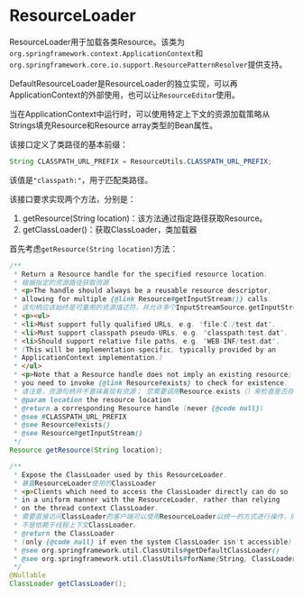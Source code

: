 # ResourceLoader

ResourceLoader用于加载各类Resource。该类为`org.springframework.context.ApplicationContext`和`org.springframework.core.io.support.ResourcePatternResolver`提供支持。

DefaultResourceLoader是ResourceLoader的独立实现，可以再ApplicationContext的外部使用，也可以让`ResourceEditor`使用。

当在ApplicationContext中运行时，可以使用特定上下文的资源加载策略从Strings填充Resource和Resource array类型的Bean属性。

该接口定义了类路径的基本前缀：

```java
String CLASSPATH_URL_PREFIX = ResourceUtils.CLASSPATH_URL_PREFIX;
```

该值是`"classpath:"`，用于匹配类路径。

该接口要求实现两个方法，分别是：

1. getResource(String location)：该方法通过指定路径获取Resource。
2. getClassLoader()：获取ClassLoader，类加载器

首先考虑`getResource(String location)`方法：

```java
/**
 * Return a Resource handle for the specified resource location.
 * 根据指定的资源路径获取资源
 * <p>The handle should always be a reusable resource descriptor,
 * allowing for multiple {@link Resource#getInputStream()} calls.
 * 该句柄应该始终是可重用的资源描述符，并允许多个InputStreamSource.getInputStream（）调用。
 * <p><ul>
 * <li>Must support fully qualified URLs, e.g. "file:C:/test.dat".
 * <li>Must support classpath pseudo-URLs, e.g. "classpath:test.dat".
 * <li>Should support relative file paths, e.g. "WEB-INF/test.dat".
 * (This will be implementation-specific, typically provided by an
 * ApplicationContext implementation.)
 * </ul>
 * <p>Note that a Resource handle does not imply an existing resource;
 * you need to invoke {@link Resource#exists} to check for existence.
 * 请注意，资源句柄并不意味着现有资源； 您需要调用Resource.exists（）来检查是否存在。
 * @param location the resource location
 * @return a corresponding Resource handle (never {@code null})
 * @see #CLASSPATH_URL_PREFIX
 * @see Resource#exists()
 * @see Resource#getInputStream()
 */
Resource getResource(String location);
```

```java
/**
 * Expose the ClassLoader used by this ResourceLoader.
 * 暴露ResourceLoader使用的ClassLoader
 * <p>Clients which need to access the ClassLoader directly can do so
 * in a uniform manner with the ResourceLoader, rather than relying
 * on the thread context ClassLoader.
 * 需要直接访问ClassLoader的客户端可以使用ResourceLoader以统一的方式进行操作，而
 * 不是依赖于线程上下文ClassLoader。
 * @return the ClassLoader
 * (only {@code null} if even the system ClassLoader isn't accessible)
 * @see org.springframework.util.ClassUtils#getDefaultClassLoader()
 * @see org.springframework.util.ClassUtils#forName(String, ClassLoader)
 */
@Nullable
ClassLoader getClassLoader();
```
